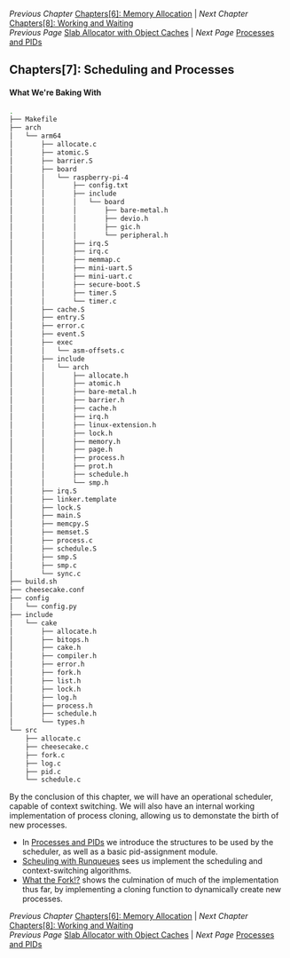 *Previous Chapter* [Chapters[6]: Memory Allocation](../chapter6/chapter6.md) | *Next Chapter* [Chapters[8]: Working and Waiting](../chapter8/chapter8.md)  
*Previous Page* [Slab Allocator with Object Caches](../chapter6/slab.md)  |  *Next Page* [Processes and PIDs](processes.md)

## Chapters[7]: Scheduling and Processes

#### What We're Baking With

```bash
.
├── Makefile
├── arch
│   └── arm64
│       ├── allocate.c
│       ├── atomic.S
│       ├── barrier.S
│       ├── board
│       │   └── raspberry-pi-4
│       │       ├── config.txt
│       │       ├── include
│       │       │   └── board
│       │       │       ├── bare-metal.h
│       │       │       ├── devio.h
│       │       │       ├── gic.h
│       │       │       └── peripheral.h
│       │       ├── irq.S
│       │       ├── irq.c
│       │       ├── memmap.c
│       │       ├── mini-uart.S
│       │       ├── mini-uart.c
│       │       ├── secure-boot.S
│       │       ├── timer.S
│       │       └── timer.c
│       ├── cache.S
│       ├── entry.S
│       ├── error.c
│       ├── event.S
│       ├── exec
│       │   └── asm-offsets.c
│       ├── include
│       │   └── arch
│       │       ├── allocate.h
│       │       ├── atomic.h
│       │       ├── bare-metal.h
│       │       ├── barrier.h
│       │       ├── cache.h
│       │       ├── irq.h
│       │       ├── linux-extension.h
│       │       ├── lock.h
│       │       ├── memory.h
│       │       ├── page.h
│       │       ├── process.h
│       │       ├── prot.h
│       │       ├── schedule.h
│       │       └── smp.h
│       ├── irq.S
│       ├── linker.template
│       ├── lock.S
│       ├── main.S
│       ├── memcpy.S
│       ├── memset.S
│       ├── process.c
│       ├── schedule.S
│       ├── smp.S
│       ├── smp.c
│       └── sync.c
├── build.sh
├── cheesecake.conf
├── config
│   └── config.py
├── include
│   └── cake
│       ├── allocate.h
│       ├── bitops.h
│       ├── cake.h
│       ├── compiler.h
│       ├── error.h
│       ├── fork.h
│       ├── list.h
│       ├── lock.h
│       ├── log.h
│       ├── process.h
│       ├── schedule.h
│       └── types.h
└── src
    ├── allocate.c
    ├── cheesecake.c
    ├── fork.c
    ├── log.c
    ├── pid.c
    └── schedule.c
```

By the conclusion of this chapter, we will have an operational scheduler, capable of context switching. We will also have an internal working implementation of process cloning, allowing us to demonstate the birth of new processes.

- In [Processes and PIDs](processes.md) we introduce the structures to be used by the scheduler, as well as a basic pid-assignment module.
- [Scheuling with Runqueues](scheduler.md) sees us implement the scheduling and context-switching algorithms.
- [What the Fork!?](fork.md) shows the culmination of much of the implementation thus far, by implementing a cloning function to dynamically create new processes.

*Previous Chapter* [Chapters[6]: Memory Allocation](../chapter6/chapter6.md) | *Next Chapter* [Chapters[8]: Working and Waiting](../chapter8/chapter8.md)  
*Previous Page* [Slab Allocator with Object Caches](../chapter6/slab.md)  |  *Next Page* [Processes and PIDs](processes.md)
